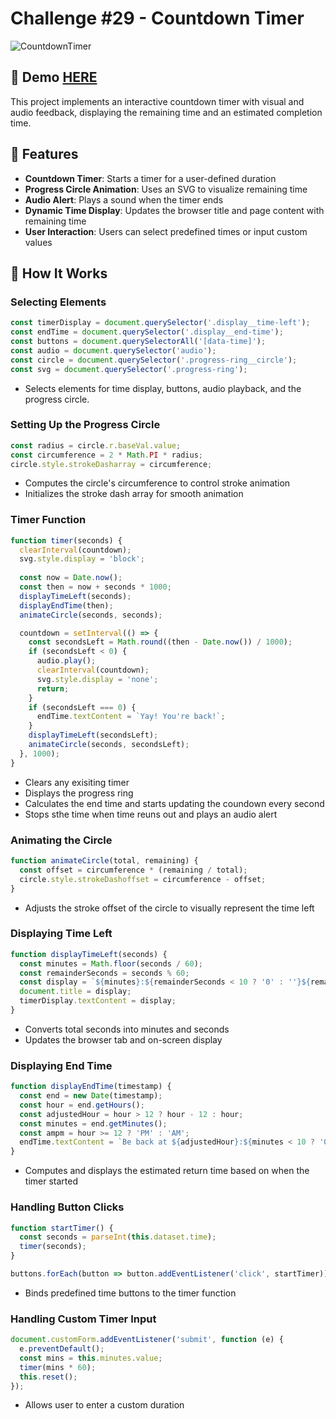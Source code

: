 # Challenge #29 - Countdown Timer
![CountdownTimer](https://github.com/user-attachments/assets/75383899-a700-4f0e-8e82-9c0c32e69113)

## 📸 Demo [HERE](https://hmothershed.github.io/JavaScript30/29-Countdown-Timer/)
This project implements an interactive countdown timer with visual and audio feedback, displaying the remaining time and an estimated completion time.

## 🚀 Features
- **Countdown Timer**: Starts a timer for a user-defined duration
- **Progress Circle Animation**: Uses an SVG to visualize remaining time
- **Audio Alert**: Plays a sound when the timer ends
- **Dynamic Time Display**: Updates the browser title and page content with remaining time
- **User Interaction**: Users can select predefined times or input custom values

## 🔧 How It Works
### Selecting Elements
```js
const timerDisplay = document.querySelector('.display__time-left');
const endTime = document.querySelector('.display__end-time');
const buttons = document.querySelectorAll('[data-time]');
const audio = document.querySelector('audio');
const circle = document.querySelector('.progress-ring__circle');
const svg = document.querySelector('.progress-ring');
```
- Selects elements for time display, buttons, audio playback, and the progress circle.

### Setting Up the Progress Circle
```js
const radius = circle.r.baseVal.value;
const circumference = 2 * Math.PI * radius;
circle.style.strokeDasharray = circumference;
```
- Computes the circle's circumference to control stroke animation
- Initializes the stroke dash array for smooth animation

### Timer Function
```js
function timer(seconds) {
  clearInterval(countdown);
  svg.style.display = 'block';
  
  const now = Date.now();
  const then = now + seconds * 1000;
  displayTimeLeft(seconds);
  displayEndTime(then);
  animateCircle(seconds, seconds);

  countdown = setInterval(() => {
    const secondsLeft = Math.round((then - Date.now()) / 1000);
    if (secondsLeft < 0) {
      audio.play();
      clearInterval(countdown);
      svg.style.display = 'none';
      return;
    }
    if (secondsLeft === 0) {
      endTime.textContent = `Yay! You're back!`;
    }
    displayTimeLeft(secondsLeft);
    animateCircle(seconds, secondsLeft);
  }, 1000);
}
```
- Clears any exisiting timer
- Displays the progress ring
- Calculates the end time and starts updating the coundown every second
- Stops sthe time when time reuns out and plays an audio alert

### Animating the Circle
```js
function animateCircle(total, remaining) {
  const offset = circumference * (remaining / total);
  circle.style.strokeDashoffset = circumference - offset;
}
```
- Adjusts the stroke offset of the circle to visually represent the time left

### Displaying Time Left
```js
function displayTimeLeft(seconds) {
  const minutes = Math.floor(seconds / 60);
  const remainderSeconds = seconds % 60;
  const display = `${minutes}:${remainderSeconds < 10 ? '0' : ''}${remainderSeconds}`;
  document.title = display;
  timerDisplay.textContent = display;
}
```
- Converts total seconds into minutes and seconds
- Updates the browser tab and on-screen display

### Displaying End Time
```js
function displayEndTime(timestamp) {
  const end = new Date(timestamp);
  const hour = end.getHours();
  const adjustedHour = hour > 12 ? hour - 12 : hour;
  const minutes = end.getMinutes();
  const ampm = hour >= 12 ? 'PM' : 'AM';
  endTime.textContent = `Be back at ${adjustedHour}:${minutes < 10 ? '0' : ''}${minutes} ${ampm}`;
}
```
- Computes and displays the estimated return time based on when the timer started

### Handling Button Clicks
```js
function startTimer() {
  const seconds = parseInt(this.dataset.time);
  timer(seconds);
}

buttons.forEach(button => button.addEventListener('click', startTimer));
```
- Binds predefined time buttons to the timer function

### Handling Custom Timer Input
```js
document.customForm.addEventListener('submit', function (e) {
  e.preventDefault();
  const mins = this.minutes.value;
  timer(mins * 60);
  this.reset();
});
```
- Allows user to enter a custom duration
